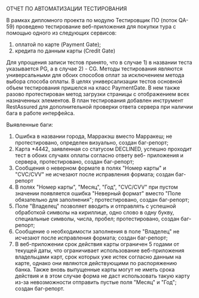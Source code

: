 
ОТЧЕТ ПО АВТОМАТИЗАЦИИ ТЕСТИРОВАНИЯ

В рамках дипломного проекта по модулю Тестировщик ПО (поток QA-59) проведено тестирование веб-приложения для покупки тура 
с помощью одного из следующих сервисов:

1) оплатой по карте (Payment Gate);
2) кредита по данным карты (Credit Gate)

Для упрощения записи тестов принято, что в случае 1) в названии теста указывается PG, а в случае 2) - CG.
Методы тестирования являются универсальными для обоих способов оплат за исключением метода выбора способа оплаты. В целях
универсализации тестов основной объем тестирования пришелся на класс PaymentGate. В нем также разово протестирован метод
загрузки страницы с отображением всех назначенных элементов.
В план тестирования добавлен инструмент RestAssured для дополнительной проверки ответа сервера при наличии бага в работе
интерфейса.

Выявленные баги:
1) Ошибка в названии города, Марракэш вместо Марракеш; не протестировано, определен визуально, создан баг-репорт;
2) Карта *4442, заявленная со статусом DECLINED, успешно проходит тест в обоих случаях оплаты согласно ответу веб-
приложения и сервера, протестировано, создан баг-репорт;
3) Сообщения о неверном формате в полях "Номер карты" и "CVC/CVV" не исчезают после исправления формата; создан баг-репорт
4) В полях "Номер карты", "Месяц", "Год", "CVC/CVV" при пустом значении появляется ошибка "Неверный формат" вместо
"Поле обязательно для заполнения"; протестировано, создан баг-репорт;
5) Поле "Владелец" позволяет вводить и отправлять с успешной обработкой символы на кириллице, одно слово в одну букву,
специальные символы, числа, пробел; протестировано, создан баг-репорт;
6) Сообщение о необходимости заполнения в поле "Владелец" не исчезают после исправления формата; создан баг-репорт;
7) В веб-приложении срок действия карты ограничен 5 годами от текущей даты, что ограничивает использование веб-приложения 
владельцами карт, срок которых уже истек согласно данным на карте, однако они являются действующими по распоряжению банка.
Также вновь выпущенные карты могут не иметь срока действия и в этом случае форма не даст использовать такую карту из-за
невозможности отправить пустые поля "Месяц" и "Год"; создан баг-репорт.

